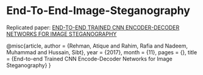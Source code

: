 # End-To-End-Image-Steganography
Replicated paper: [END-TO-END TRAINED CNN ENCODER-DECODER NETWORKS FOR IMAGE STEGANOGRAPHY](https://arxiv.org/pdf/1711.07201.pdf)

@misc{article,
author = {Rehman, Atique and Rahim, Rafia and Nadeem, Muhammad and Hussain, Sibt},
year = {2017},
month = {11},
pages = {},
title = {End-to-end Trained CNN Encode-Decoder Networks for Image Steganography}
}
